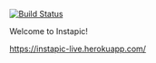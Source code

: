 
[![Build Status](https://travis-ci.org/M1lena/instapic-live.svg?branch=master)](https://travis-ci.org/M1lena/instapic-live)

Welcome to Instapic!

https://instapic-live.herokuapp.com/